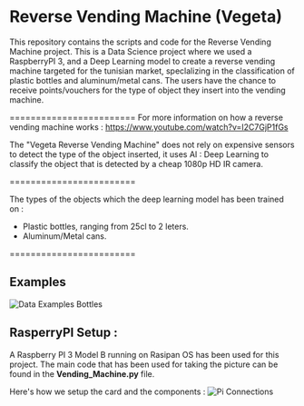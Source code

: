 # Reverse Vending Machine (Vegeta)

This repository contains the scripts and code for the Reverse Vending Machine project. This is a Data Science project where we used a RaspberryPI 3, and a Deep Learning model to create a reverse vending machine targeted for the tunisian market, speclalizing in the classification of plastic bottles and aluminum/metal cans. The users have the chance to receive points/vouchers for the type of object they insert into the vending machine.

========================
For more information on how a reverse vending machine works : https://www.youtube.com/watch?v=I2C7GjP1fGs

The "Vegeta Reverse Vending Machine" does not rely on expensive sensors to detect the type of the object inserted, it uses AI : Deep Learning to classify the object that is detected by a cheap 1080p HD IR camera.


========================

The types of the objects which the deep learning model has been trained on :

* Plastic bottles, ranging from 25cl to 2 leters.
* Aluminum/Metal cans.

========================

## Examples
![Data Examples Bottles](https://i.imgur.com/YCAkEfw.png)

## RasperryPI Setup :
A Raspberry PI 3 Model B running on Rasipan OS has been used for this project. The main code that has been used for taking the picture can be found in the __Vending_Machine.py__ file.

Here's how we setup the card and the components :
![Pi Connections](https://i.imgur.com/8yZzEPn.jpg)
